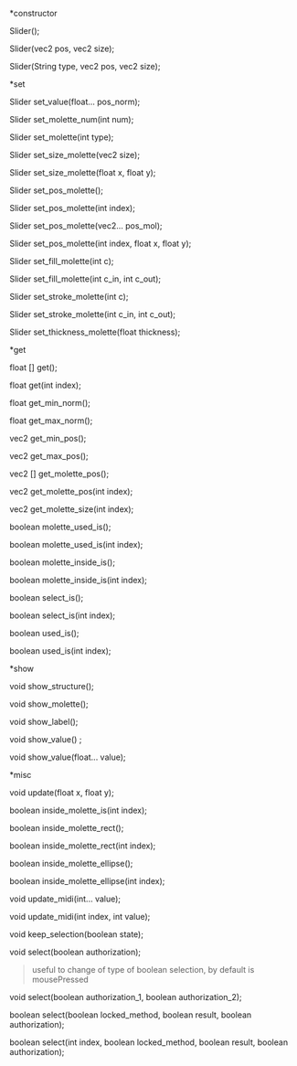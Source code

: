 *constructor

Slider();
  
Slider(vec2 pos, vec2 size);

Slider(String type, vec2 pos, vec2 size);

*set

Slider set_value(float... pos_norm);

Slider set_molette_num(int num);

Slider set_molette(int type);

Slider set_size_molette(vec2 size);

Slider set_size_molette(float x, float y);

Slider set_pos_molette();

Slider set_pos_molette(int index);

Slider set_pos_molette(vec2... pos_mol);

Slider set_pos_molette(int index, float x, float y);

Slider set_fill_molette(int c);

Slider set_fill_molette(int c_in, int c_out);
  
Slider set_stroke_molette(int c);

Slider set_stroke_molette(int c_in, int c_out);

Slider set_thickness_molette(float thickness);


*get

float [] get();

float get(int index);

float get_min_norm();

float get_max_norm();
  
vec2 get_min_pos();

vec2 get_max_pos();

vec2 [] get_molette_pos();

vec2 get_molette_pos(int index);

vec2 get_molette_size(int index);

boolean molette_used_is();

boolean molette_used_is(int index);

boolean molette_inside_is();

boolean molette_inside_is(int index);

boolean select_is();

boolean select_is(int index);

boolean used_is();

boolean used_is(int index);

*show

void show_structure();

void show_molette();
  
void show_label();

void show_value() ;

void show_value(float... value);


*misc

void update(float x, float y);
  
boolean inside_molette_is(int index);

boolean inside_molette_rect();

boolean inside_molette_rect(int index);
  
boolean inside_molette_ellipse();

boolean inside_molette_ellipse(int index);

void update_midi(int... value);

void update_midi(int index, int value);

void keep_selection(boolean state);

void select(boolean authorization);
>useful to change of type of boolean selection, by default is mousePressed

void select(boolean authorization_1, boolean authorization_2);

boolean select(boolean locked_method, boolean result, boolean authorization);

boolean select(int index, boolean locked_method, boolean result, boolean authorization);
